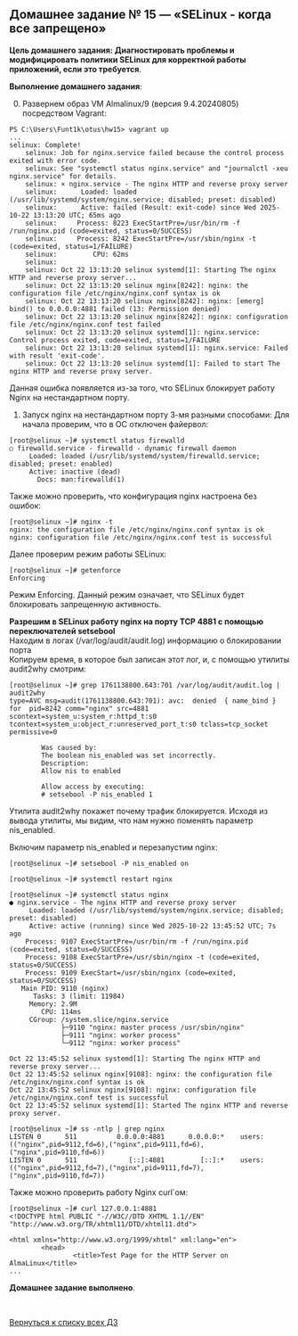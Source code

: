 ## Домашнее задание № 15 — «SELinux - когда все запрещено»

**Цель домашнего задания: Диагностировать проблемы и модифицировать политики SELinux для корректной работы приложений, если это требуется**.

**Выполнение домашнего задания**:

0) Развернем образ VM Almalinux/9 (версия 9.4.20240805) посредством Vagrant:

```console
PS C:\Users\Funt1k\otus\hw15> vagrant up
...
selinux: Complete!
    selinux: Job for nginx.service failed because the control process exited with error code.
    selinux: See "systemctl status nginx.service" and "journalctl -xeu nginx.service" for details.
    selinux: × nginx.service - The nginx HTTP and reverse proxy server
    selinux:      Loaded: loaded (/usr/lib/systemd/system/nginx.service; disabled; preset: disabled)
    selinux:      Active: failed (Result: exit-code) since Wed 2025-10-22 13:13:20 UTC; 65ms ago
    selinux:     Process: 8223 ExecStartPre=/usr/bin/rm -f /run/nginx.pid (code=exited, status=0/SUCCESS)
    selinux:     Process: 8242 ExecStartPre=/usr/sbin/nginx -t (code=exited, status=1/FAILURE)
    selinux:         CPU: 62ms
    selinux:
    selinux: Oct 22 13:13:20 selinux systemd[1]: Starting The nginx HTTP and reverse proxy server...
    selinux: Oct 22 13:13:20 selinux nginx[8242]: nginx: the configuration file /etc/nginx/nginx.conf syntax is ok
    selinux: Oct 22 13:13:20 selinux nginx[8242]: nginx: [emerg] bind() to 0.0.0.0:4881 failed (13: Permission denied)
    selinux: Oct 22 13:13:20 selinux nginx[8242]: nginx: configuration file /etc/nginx/nginx.conf test failed
    selinux: Oct 22 13:13:20 selinux systemd[1]: nginx.service: Control process exited, code=exited, status=1/FAILURE
    selinux: Oct 22 13:13:20 selinux systemd[1]: nginx.service: Failed with result 'exit-code'.
    selinux: Oct 22 13:13:20 selinux systemd[1]: Failed to start The nginx HTTP and reverse proxy server.
```
Данная ошибка появляется из-за того, что SELinux блокирует работу Nginx на нестандартном порту.


1) Запуск nginx на нестандартном порту 3-мя разными способами:
Для начала проверим, что в ОС отключен файервол:

```console
[root@selinux ~]# systemctl status firewalld
○ firewalld.service - firewalld - dynamic firewall daemon
     Loaded: loaded (/usr/lib/systemd/system/firewalld.service; disabled; preset: enabled)
     Active: inactive (dead)
       Docs: man:firewalld(1)
```

Также можно проверить, что конфигурация nginx настроена без ошибок:  
```console
[root@selinux ~]# nginx -t
nginx: the configuration file /etc/nginx/nginx.conf syntax is ok
nginx: configuration file /etc/nginx/nginx.conf test is successful
```

Далее проверим режим работы SELinux:  
```console
[root@selinux ~]# getenforce
Enforcing
```
Режим Enforcing. Данный режим означает, что SELinux будет блокировать запрещенную активность.


**Разрешим в SELinux работу nginx на порту TCP 4881 c помощью переключателей setsebool**  
Находим в логах (/var/log/audit/audit.log) информацию о блокировании порта  
Копируем время, в которое был записан этот лог, и, с помощью утилиты audit2why смотрим:  
```console
[root@selinux ~]# grep 1761138800.643:701 /var/log/audit/audit.log | audit2why
type=AVC msg=audit(1761138800.643:701): avc:  denied  { name_bind } for  pid=8242 comm="nginx" src=4881 scontext=system_u:system_r:httpd_t:s0 tcontext=system_u:object_r:unreserved_port_t:s0 tclass=tcp_socket permissive=0

        Was caused by:
        The boolean nis_enabled was set incorrectly.
        Description:
        Allow nis to enabled

        Allow access by executing:
        # setsebool -P nis_enabled 1
```
Утилита audit2why покажет почему трафик блокируется. Исходя из вывода утилиты, мы видим, что нам нужно поменять параметр nis_enabled.


Включим параметр nis_enabled и перезапустим nginx:  
```console
[root@selinux ~]# setsebool -P nis_enabled on

[root@selinux ~]# systemctl restart nginx

[root@selinux ~]# systemctl status nginx
● nginx.service - The nginx HTTP and reverse proxy server
     Loaded: loaded (/usr/lib/systemd/system/nginx.service; disabled; preset: disabled)
     Active: active (running) since Wed 2025-10-22 13:45:52 UTC; 7s ago
    Process: 9107 ExecStartPre=/usr/bin/rm -f /run/nginx.pid (code=exited, status=0/SUCCESS)
    Process: 9108 ExecStartPre=/usr/sbin/nginx -t (code=exited, status=0/SUCCESS)
    Process: 9109 ExecStart=/usr/sbin/nginx (code=exited, status=0/SUCCESS)
   Main PID: 9110 (nginx)
      Tasks: 3 (limit: 11984)
     Memory: 2.9M
        CPU: 114ms
     CGroup: /system.slice/nginx.service
             ├─9110 "nginx: master process /usr/sbin/nginx"
             ├─9111 "nginx: worker process"
             └─9112 "nginx: worker process"

Oct 22 13:45:52 selinux systemd[1]: Starting The nginx HTTP and reverse proxy server...
Oct 22 13:45:52 selinux nginx[9108]: nginx: the configuration file /etc/nginx/nginx.conf syntax is ok
Oct 22 13:45:52 selinux nginx[9108]: nginx: configuration file /etc/nginx/nginx.conf test is successful
Oct 22 13:45:52 selinux systemd[1]: Started The nginx HTTP and reverse proxy server.

[root@selinux ~]# ss -ntlp | grep nginx
LISTEN 0      511          0.0.0.0:4881      0.0.0.0:*    users:(("nginx",pid=9112,fd=6),("nginx",pid=9111,fd=6),("nginx",pid=9110,fd=6))
LISTEN 0      511             [::]:4881         [::]:*    users:(("nginx",pid=9112,fd=7),("nginx",pid=9111,fd=7),("nginx",pid=9110,fd=7))
```

Также можно проверить работу Nginx curl`ом:  
```console
[root@selinux ~]# curl 127.0.0.1:4881
<!DOCTYPE html PUBLIC "-//W3C//DTD XHTML 1.1//EN" "http://www.w3.org/TR/xhtml11/DTD/xhtml11.dtd">

<html xmlns="http://www.w3.org/1999/xhtml" xml:lang="en">
        <head>
                <title>Test Page for the HTTP Server on AlmaLinux</title>
...
```




























**Домашнее задание выполнено**.

<br/>

[Вернуться к списку всех ДЗ](../README.md)
